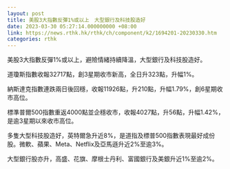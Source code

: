 ```yaml
---
layout: post
title: 美股3大指數反彈1%或以上　大型銀行及科技股造好
date: 2023-03-30 05:27:14.000000000 +08:00
link: https://news.rthk.hk/rthk/ch/component/k2/1694201-20230330.htm
categories: rthk
---
```


美股3大指數反彈1%或以上，避險情緒持續降溫，大型銀行及科技股造好。

道瓊斯指數收報32717點，創3星期收市新高，全日升323點，升幅1%。

納斯達克指數連跌兩日後回穩，收報11926點，升210點，升幅1.79%，創6星期收市高位。

標準普爾500指數重返4000點並企穩收市，收報4027點，升56點，升幅1.42%，是逾3星期以來收市高位。

多隻大型科技股造好，英特爾急升近8%，是道指及標普500指數表現最好成份股。微軟、蘋果、Meta、Netflix及亞馬遜升近2%至逾3%。

大型銀行股亦升，高盛、花旗、摩根士丹利、富國銀行及美銀升近1%至逾2%。
